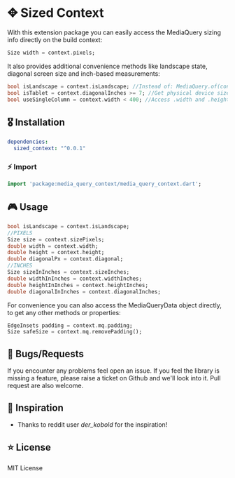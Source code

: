 # ✥ Sized Context

With this extension package you can easily access the MediaQuery sizing info directly on the build context:

```dart
Size width = context.pixels;
```

It also provides additional convenience methods like landscape state, diagonal screen size and inch-based measurements:

```dart
bool isLandscape = context.isLandscape; //Instead of: MediaQuery.of(context).orientation == Orientation.landscape
bool isTablet = context.diagonalInches >= 7; //Get physical device size in inches 
bool useSingleColumn = context.width < 400; //Access .width and .height directly, no need to go throug .size
```

## 🎖 Installation
```yaml
dependencies:
  sized_context: "^0.0.1"
```

### ⚡ Import

```dart
import 'package:media_query_context/media_query_context.dart';
```

## 🎮 Usage

```dart
bool isLandscape = context.isLandscape;
//PIXELS
Size size = context.sizePixels;
double width = context.width;
double height = context.height;
double diagonalPx = context.diagonal;
//INCHES
Size sizeInInches = context.sizeInches;
double widthInInches = context.widthInches;
double heightInInches = context.heightInches;
double diagonalInInches = context.diagonalInches;
```

For convenience you can also access the MediaQueryData object directly, to get any other methods or properties:

```dart
EdgeInsets padding = context.mq.padding;
Size safeSize = context.mq.removePadding();
```

## 🐛 Bugs/Requests

If you encounter any problems feel open an issue. If you feel the library is missing a feature, please raise a ticket on Github and we'll look into it. Pull request are also welcome.

## 👏 Inspiration

- Thanks to reddit user *der_kobold* for the inspiration!

## ⭐ License

MIT License
